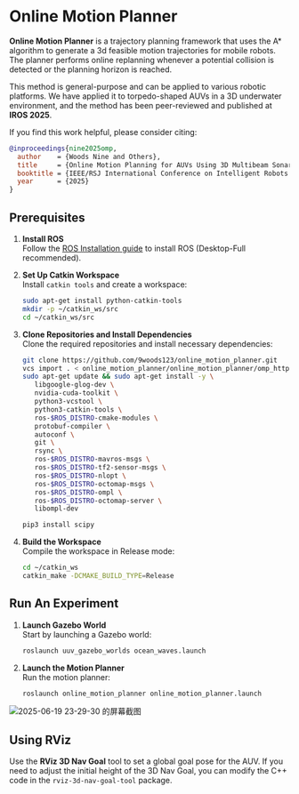 
# Online Motion Planner

**Online Motion Planner** is a trajectory planning framework that uses the A* algorithm to generate a 3d feasible motion trajectories for mobile robots. The planner performs online replanning whenever a potential collision is detected or the planning horizon is reached.

This method is general-purpose and can be applied to various robotic platforms. We have applied it to torpedo-shaped AUVs in a 3D underwater environment, and the method has been peer-reviewed and published at **IROS 2025**.

If you find this work helpful, please consider citing:

```bibtex
@inproceedings{nine2025omp,
  author    = {Woods Nine and Others},
  title     = {Online Motion Planning for AUVs Using 3D Multibeam Sonar in Unknown Environments},
  booktitle = {IEEE/RSJ International Conference on Intelligent Robots and Systems (IROS)},
  year      = {2025}
}
```


## Prerequisites

1. **Install ROS**  
   Follow the [ROS Installation guide](http://wiki.ros.org/ROS/Installation) to install ROS (Desktop-Full recommended).

2. **Set Up Catkin Workspace**  
   Install `catkin tools` and create a workspace:

   ```bash
   sudo apt-get install python-catkin-tools
   mkdir -p ~/catkin_ws/src
   cd ~/catkin_ws/src
   ```

3. **Clone Repositories and Install Dependencies**  
   Clone the required repositories and install necessary dependencies:

   ```bash
   git clone https://github.com/9woods123/online_motion_planner.git
   vcs import . < online_motion_planner/online_motion_planner/omp_https.rosinstall --recursive
   sudo apt-get update && sudo apt-get install -y \
      libgoogle-glog-dev \
      nvidia-cuda-toolkit \
      python3-vcstool \
      python3-catkin-tools \
      ros-$ROS_DISTRO-cmake-modules \
      protobuf-compiler \
      autoconf \
      git \
      rsync \
      ros-$ROS_DISTRO-mavros-msgs \
      ros-$ROS_DISTRO-tf2-sensor-msgs \
      ros-$ROS_DISTRO-nlopt \
      ros-$ROS_DISTRO-octomap-msgs \
      ros-$ROS_DISTRO-ompl \
      ros-$ROS_DISTRO-octomap-server \
      libompl-dev

   pip3 install scipy

   ```

4. **Build the Workspace**  
   Compile the workspace in Release mode:

   ```bash
   cd ~/catkin_ws
   catkin_make -DCMAKE_BUILD_TYPE=Release
   ```

## Run An Experiment

1. **Launch Gazebo World**  
   Start by launching a Gazebo world:

   ```bash
   roslaunch uuv_gazebo_worlds ocean_waves.launch
   ```

3. **Launch the Motion Planner**  
   Run the motion planner:

   ```bash
   roslaunch online_motion_planner online_motion_planner.launch
   ```
   
![2025-06-19 23-29-30 的屏幕截图](https://github.com/user-attachments/assets/c4a82422-feeb-492e-aa99-9b6bdfc5f075)

## Using RViz

Use the **RViz 3D Nav Goal** tool to set a global goal pose for the AUV. If you need to adjust the initial height of the 3D Nav Goal, you can modify the C++ code in the `rviz-3d-nav-goal-tool` package.


